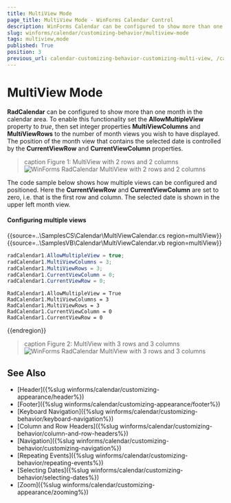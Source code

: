 ```yaml
---
title: MultiView Mode
page_title: MultiView Mode - WinForms Calendar Control
description: WinForms Calendar can be configured to show more than one month in the calendar area.
slug: winforms/calendar/customizing-behavior/multiview-mode
tags: multiview,mode
published: True
position: 3
previous_url: calendar-customizing-behavior-customizing-multi-view, /calendar/customizing-behavior/multiview-mode
---
```


# MultiView Mode

__RadCalendar__ can be configured to show more than one month in the calendar area. To enable this functionality set the __AllowMultipleView__ property to *true*, then set integer properties __MultiViewColumns__ and __MultiViewRows__ to the number of month views you wish to have displayed. The position of the month view that contains the selected date is controlled by the __CurrentViewRow__ and __CurrentViewColumn__ properties.

>caption Figure 1: MultiView with 2 rows and 2 columns
![WinForms RadCalendar MultiView with 2 rows and 2 columns](images/calendar-features-multi-view-mode001.png)

The code sample below shows how multiple views can be configured and positioned. Here the __CurrentViewRow__ and __CurrentViewColumn__ are set to zero, i.e. that is the first row and column. The selected date is shown in the upper left month view. 

#### Configuring multiple views

{{source=..\SamplesCS\Calendar\MultiViewCalendar.cs region=multiView}} 
{{source=..\SamplesVB\Calendar\MultiViewCalendar.vb region=multiView}} 

````C#
radCalendar1.AllowMultipleView = true;
radCalendar1.MultiViewColumns = 3;
radCalendar1.MultiViewRows = 3;
radCalendar1.CurrentViewColumn = 0;
radCalendar1.CurrentViewRow = 0;

````
````VB.NET
RadCalendar1.AllowMultipleView = True
RadCalendar1.MultiViewColumns = 3
RadCalendar1.MultiViewRows = 3
RadCalendar1.CurrentViewColumn = 0
RadCalendar1.CurrentViewRow = 0

````

{{endregion}} 

>caption Figure 2: MultiView with 3 rows and 3 columns
![WinForms RadCalendar MultiView with 3 rows and 3 columns](images/calendar-features-multi-view-mode002.png)

## See Also

* [Header]({%slug winforms/calendar/customizing-appearance/header%})
* [Footer]({%slug winforms/calendar/customizing-appearance/footer%})
* [Keyboard Navigation]({%slug  winforms/calendar/customizing-behavior/keyboard-navigation%})
* [Column and Row Headers]({%slug  winforms/calendar/customizing-behavior/column-and-row-headers%})
* [Navigation]({%slug winforms/calendar/customizing-behavior/customizing-navigation%})
* [Repeating Events]({%slug winforms/calendar/customizing-behavior/repeating-events%})
* [Selecting Dates]({%slug winforms/calendar/customizing-behavior/selecting-dates%})
* [Zoom]({%slug winforms/calendar/customizing-appearance/zooming%})


